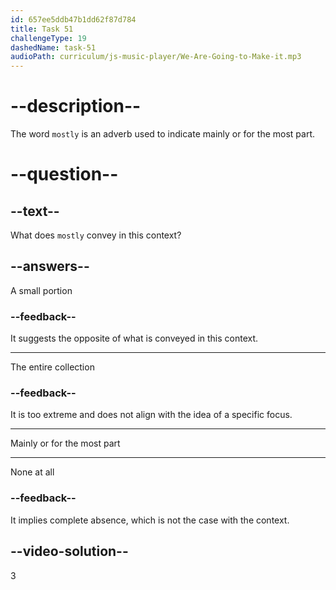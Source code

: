 ```yaml
---
id: 657ee5ddb47b1dd62f87d784
title: Task 51
challengeType: 19
dashedName: task-51
audioPath: curriculum/js-music-player/We-Are-Going-to-Make-it.mp3
---
```


<!--
AUDIO REFERENCE: 
Sarah: I like sci-fi and fantasy, mostly. You can find everything here, from Star Wars to Lord of the Rings. 
-->

# --description--

The word `mostly` is an adverb used to indicate mainly or for the most part.

# --question--

## --text--

What does `mostly` convey in this context?

## --answers--

A small portion

### --feedback--

It suggests the opposite of what is conveyed in this context.

---

The entire collection

### --feedback--

It is too extreme and does not align with the idea of a specific focus.

---

Mainly or for the most part

---

None at all

### --feedback--

It implies complete absence, which is not the case with the context.

## --video-solution--

3
